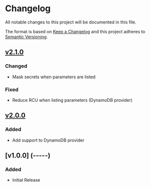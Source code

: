 # Changelog
All notable changes to this project will be documented in this file.

The format is based on [Keep a Changelog](http://keepachangelog.com/en/1.0.0/)
and this project adheres to [Semantic Versioning](http://semver.org/spec/v2.0.0.html).

## [v2.1.0](TBD)

### Changed
- Mask secrets when parameters are listed

### Fixed
- Reduce RCU when listing parameters (DynamoDB provider)

## [v2.0.0](2019-01-24)

### Added
- Add support to DynamoDB provider

## [v1.0.0] (-----)

### Added
- Initial Release